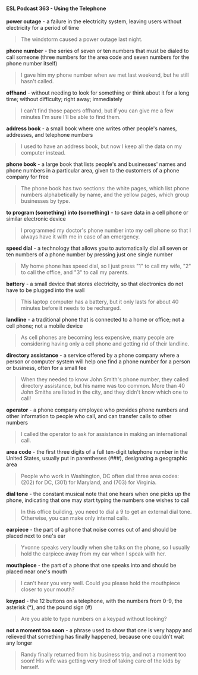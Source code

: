 #### ESL Podcast 363 - Using the Telephone

**power outage** - a failure in the electricity system, leaving users without
electricity for a period of time

> The windstorm caused a power outage last night.

**phone number** - the series of seven or ten numbers that must be dialed to call
someone (three numbers for the area code and seven numbers for the phone
number itself)

> I gave him my phone number when we met last weekend, but he still hasn't
called.

**offhand** - without needing to look for something or think about it for a long time;
without difficulty; right away; immediately

> I can't find those papers offhand, but if you can give me a few minutes I'm sure
I'll be able to find them.

**address book** - a small book where one writes other people's names,
addresses, and telephone numbers

> I used to have an address book, but now I keep all the data on my computer
instead.

**phone book** - a large book that lists people's and businesses' names and phone
numbers in a particular area, given to the customers of a phone company for free

> The phone book has two sections: the white pages, which list phone numbers
alphabetically by name, and the yellow pages, which group businesses by type.

**to program (something) into (something)** - to save data in a cell phone or
similar electronic device

> I programmed my doctor's phone number into my cell phone so that I always
have it with me in case of an emergency.

**speed dial** - a technology that allows you to automatically dial all seven or ten
numbers of a phone number by pressing just one single number

> My home phone has speed dial, so I just press "1" to call my wife, "2" to call the
office, and "3" to call my parents.

**battery** - a small device that stores electricity, so that electronics do not have to
be plugged into the wall

> This laptop computer has a battery, but it only lasts for about 40 minutes before
it needs to be recharged.

**landline** - a traditional phone that is connected to a home or office; not a cell
phone; not a mobile device

> As cell phones are becoming less expensive, many people are considering
having only a cell phone and getting rid of their landline.

**directory assistance** - a service offered by a phone company where a person
or computer system will help one find a phone number for a person or business,
often for a small fee

> When they needed to know John Smith's phone number, they called directory
assistance, but his name was too common. More than 40 John Smiths are listed
in the city, and they didn't know which one to call!

**operator** - a phone company employee who provides phone numbers and other
information to people who call, and can transfer calls to other numbers

> I called the operator to ask for assistance in making an international call.

**area code** - the first three digits of a full ten-digit telephone number in the United
States, usually put in parentheses (###), designating a geographic area

> People who work in Washington, DC often dial three area codes: (202) for DC,
(301) for Maryland, and (703) for Virginia.

**dial tone** - the constant musical note that one hears when one picks up the
phone, indicating that one may start typing the numbers one wishes to call

> In this office building, you need to dial a 9 to get an external dial tone.
Otherwise, you can make only internal calls.

**earpiece** - the part of a phone that noise comes out of and should be placed
next to one's ear

> Yvonne speaks very loudly when she talks on the phone, so I usually hold the
earpiece away from my ear when I speak with her.

**mouthpiece** - the part of a phone that one speaks into and should be placed
near one's mouth

> I can't hear you very well. Could you please hold the mouthpiece closer to your
mouth?

**keypad** - the 12 buttons on a telephone, with the numbers from 0-9, the asterisk
(*), and the pound sign (#)

> Are you able to type numbers on a keypad without looking?

**not a moment too soon** - a phrase used to show that one is very happy and
relieved that something has finally happened, because one couldn't wait any
longer

> Randy finally returned from his business trip, and not a moment too soon! His
wife was getting very tired of taking care of the kids by herself.


